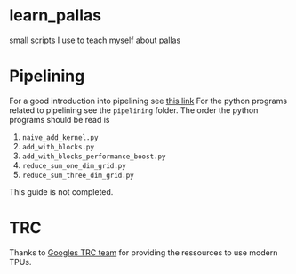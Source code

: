 # learn_pallas
small scripts I use to teach myself about pallas

# Pipelining

For a good introduction into pipelining see [this link](https://jax.readthedocs.io/en/latest/pallas/tpu/pipelining.html)
For the python programs related to pipelining see the `pipelining` folder.
The order the python programs should be read is 

1) `naive_add_kernel.py`
2) `add_with_blocks.py`
3) `add_with_blocks_performance_boost.py`
4) `reduce_sum_one_dim_grid.py`
5) `reduce_sum_three_dim_grid.py`

This guide is not completed.


# TRC
Thanks to [Googles TRC team](https://sites.research.google/trc/about/) for providing the ressources to use modern TPUs.
